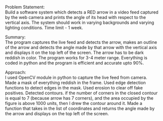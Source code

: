 Problem Statement:
<br>
Build a software system which detects a RED arrow in a video feed captured by the web camera and prints the angle of its head with respect to the vertical axis. The system should work in varying backgrounds and varying lighting conditions. Time limit - 1 week.

Summary:
<br>
The program captures the live feed and detects the arrow, makes an outline of the arrow and detects the angle made by that arrow with the vertical axis and displays it on the top left of the screen. The arrow has to be dark reddish in color. The program works for 3-4 meter range. Everything is coded in python and the program is efficient and accurate upto 90%.

Approach:
<br>
I used OpenCV module in python to capture the live feed from camera. Made a mask of everything reddish in the frame. Used edge detection functions to detect edges in the mask. Used erosion to clear off fake positives. Detected contours. if the number of corners in the closed contour is equal to 7 (because arrow has 7 corners), and the area occupied by the figure is above 1000 units, then I drew the contour around it. Made a function that takes in the list of coordinates and returns the angle made by the arrow and displays on the top left of the screen.
